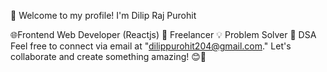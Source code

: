 👋 Welcome to my profile! I'm Dilip Raj Purohit 

🌐Frontend Web Developer (Reactjs)
💼 Freelancer
💡 Problem Solver
🧠 DSA 
Feel free to connect via email at "dilippurohit204@gmail.com." Let's collaborate and create something amazing! 😊🚀
